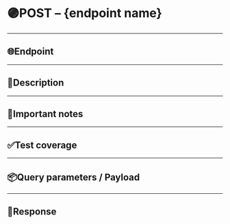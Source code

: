 # 🟣POST – {endpoint name}

---

## 🌐Endpoint

---

## 📄Description

---

## 📌Important notes

---

## ✅Test coverage

---

## 📦Query parameters / Payload

---

## 📩Response
